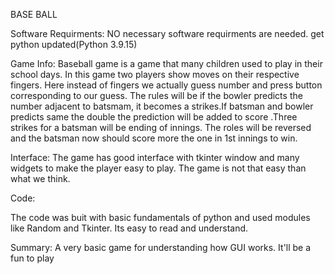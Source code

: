 BASE BALL

Software Requirments:
NO necessary software requirments are needed. get python updated(Python 3.9.15)

Game Info:
Baseball game  is a game that many children used to play in their school days.  In this game two players show moves on their respective fingers. Here instead of fingers we actually guess number and press button corresponding to our guess.
The rules will be if the bowler predicts the number adjacent to batsmam, it becomes a strikes.If batsman and bowler predicts same the double the prediction will be added to score .Three strikes for a batsman will be ending of innings. The roles will be reversed and the batsman now should score more the one in 1st innings to win.

Interface:
The game has good interface with tkinter window and many widgets to make the player easy to play. The game is not that easy than what we think.

Code:

The code was buit with basic fundamentals of python and used modules like Random and Tkinter. Its easy to read and understand.

Summary:
A very basic game for understanding how GUI works. It'll be a fun to play
